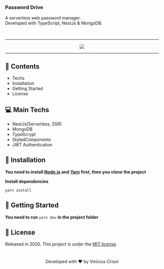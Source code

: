 ### Password Drive

A serverless web password manager. <br />
Developed with TypeScript, NextJs & MongoDB.

<br />

---

<p align="center"><img src="https://res.cloudinary.com/dfhay5bfg/image/upload/v1601513911/Github/password-drive.png"/></p>

---

## :pushpin: Contents

* Techs
* Installation
* Getting Started
* License

## 💻  Main Techs

* NextJs(Serverless, SSR)
* MongoDB
* TypeScrypt
* StyledComponents
* JWT Authentication

## :construction_worker: Installation

**You need to install [Node.js](https://nodejs.org/en/download/) and [Yarn](https://yarnpkg.com/) first, then you clone the project**

**Install dependencies**

```yarn install```

## :runner: Getting Started

**You need to run** ```yarn dev``` **in the project folder**

## :closed_book: License

Released in 2020.
This project is under the [MIT license](https://github.com/ViniciusCrisol/password-drive/blob/master/LICENSE).

#

<p align="center">
  Developed with ❤️ by Vinícius Crisol
</p>
